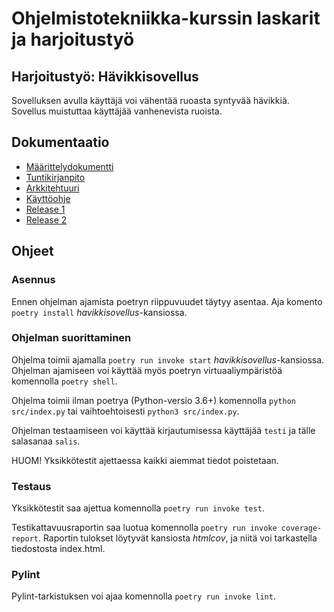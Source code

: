 # Ohjelmistotekniikka-kurssin laskarit ja harjoitustyö

## Harjoitustyö: Hävikkisovellus
Sovelluksen avulla käyttäjä voi vähentää ruoasta syntyvää hävikkiä. Sovellus muistuttaa käyttäjää vanhenevista ruoista.

## Dokumentaatio
- [Määrittelydokumentti](https://github.com/jupouta/ohjelmistotekniikka/blob/master/dokumentaatio/maarittelydokumentti.md)
- [Tuntikirjanpito](https://github.com/jupouta/ohjelmistotekniikka/blob/master/dokumentaatio/tuntikirjanpito.md)
- [Arkkitehtuuri](https://github.com/jupouta/ohjelmistotekniikka/blob/master/dokumentaatio/arkkitehtuuri.md)
- [Käyttöohje](https://github.com/jupouta/ohjelmistotekniikka/blob/master/dokumentaatio/kayttoohje.md)
- [Release 1](https://github.com/jupouta/ohjelmistotekniikka/releases/tag/viikko5)
- [Release 2](https://github.com/jupouta/ohjelmistotekniikka/releases/tag/viikko6)

## Ohjeet

### Asennus
Ennen ohjelman ajamista poetryn riippuvuudet täytyy asentaa. Aja komento `poetry install` _havikkisovellus_-kansiossa.

### Ohjelman suorittaminen
Ohjelma toimii ajamalla `poetry run invoke start` _havikkisovellus_-kansiossa. Ohjelman ajamiseen voi käyttää myös poetryn virtuaaliympäristöä komennolla `poetry shell`.

Ohjelma toimii ilman poetrya (Python-versio 3.6+) komennolla `python src/index.py` tai vaihtoehtoisesti `python3 src/index.py`.

Ohjelman testaamiseen voi käyttää kirjautumisessa käyttäjää `testi` ja tälle salasanaa `salis`.

HUOM! Yksikkötestit ajettaessa kaikki aiemmat tiedot poistetaan.

### Testaus
Yksikkötestit saa ajettua komennolla `poetry run invoke test`.

Testikattavuusraportin saa luotua komennolla `poetry run invoke coverage-report`. Raportin tulokset löytyvät kansiosta _htmlcov_, ja niitä voi tarkastella tiedostosta index.html.

### Pylint
Pylint-tarkistuksen voi ajaa komennolla `poetry run invoke lint`.
